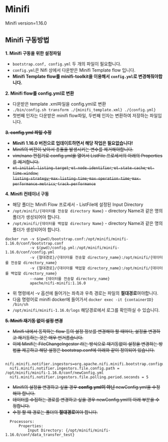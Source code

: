 # Minifi
Minifi version=1.16.0

## Minifi 구동방법

**1. Minifi 구동을 위한 설정파일**
  - `bootstrap.conf, config.yml` 두 개의 파일이 필요합니다.
  - `config.yml`은 Nifi 상에서 다운받은 Minifi Template flow 입니다.
  - **Minifi Template flow를 minifi-toolkit을 이용해서 `config.yml`로 변경해줘야합니다.**

**2. Minifi flow를 config.yml로 변환**
  - 다운받은 template .xml파일을 config.yml로 변환  
  - `./bin/config.sh transform ./{minifi_template.xml} ./{config.yml}`
  - 첫번째 인자는 다운받은 minifi flow파일, 두번째 인자는 변환하여 저장하는 파일입니다.

~~**3. config.yml 파일 수정**~~
  - **Minifi 1.16.0 버전으로 업데이트하면서 해당 작업은 필요없습니다!**
  - ~~Minifi의 버전이 낮아서 충돌을 발생시키는 변수를 제거해야합니다.~~
  - ~~vim/nano 편집기로 config.yml을 열어서 ListFile 프로세서의 아래의 Properties를 제거합니다.~~
  - ~~`et-initial-listing-target`, `et-node-identifier`, `et-state-cache`, `et-time-window`,~~ \
     ~~`listing-strategy`, `max-listing-time`, `max-operation-time`, `max-performance-metrics`, `track-performance`~~

**4. Minifi 컨테이너 구동**
  - 해당 폴더는 Minifi Flow 프로세서 - ListFile에 설정된 Input Directory 
  - `/opt/minifi/{데이터를 전송할 directory Name}` - directory Name과 같은 명의 폴더가 생성되어야 합니다. 
  - `/opt/minifi/{데이터를 백업할 directory Name}` - directory Name과 같은 명의 폴더가 생성되어야 합니다.
  ```
  docker run -v $(pwd)/bootstrap.conf:/opt/minifi/minifi-1.16.0/conf/bootstrap.conf 
             -v $(pwd)/config.yml:/opt/minifi/minifi-1.16.0/conf/config.yml 
             -v {절대경로}/{데이터를 전송할 directory_name}:/opt/minifi/{데이터를 전송할 directory_name} 
             -v {절대경로}/{데이터를 백업할 directory_name}:/opt/minifi/{데이터를 백업할 directory_name}
             --name {데이터를 전송할 directory_name}
             apache/nifi-minifi:1.16.0

  ```
  - 위 명령에서 -v 옵션에 들어가는 좌측과 우측 경로는 파일의 **절대경로**여야합니다.
  - 다음 명령어로 minifi docker에 들어가서 `docker exec -it {containerID} /bin/sh`
  - `/opt/minifi/minifi-1.16.0/logs` 해당경로에서 로그를 확인하실 수 있습니다.
   

~~**5. Minifi 재기동 없이 설정 변경**~~
  - ~~Minifi 내에서 동작하는 flow 등의 설정 정보를 변경해야 할 때마다, 설정을 변경하고 재기동하는 것은 매우 번거롭습니다.~~
  - ~~이에 Minifi는 FileChangeIngestor 라는 방식으로 재기동없이 설정을 변경하는 방법을 제공하고 해당 설정은 bootstrap.conf에 아래와 같이 정의되어 있습니다.~~
```
  nifi.minifi.notifier.ingestors=org.apache.nifi.minifi.bootstrap.configuration.ingestors.FileChangeIngestor
  nifi.minifi.notifier.ingestors.file.config.path = /opt/minifi/minifi-1.16.0/conf/newConfig.yml
  nifi.minifi.notifier.ingestors.file.polling.period.seconds = 5
```
  - ~~Minifi의 설정을 변경하고 싶을 경우 **config.yml이 아닌** newConfig.yml을 수정해야 합니다.~~
  - ~~데이터를 수집하는 경로를 변경하고 싶을 경우 newConfig.yml의 아래 부분을 수정합니다.~~
  - ~~수정 할 때 경로는 폴더의 **절대경로**여야 합니다.~~
```
  Processors:
      Properties:
          Input Directory: {/opt/minifi/minifi-1.16.0/conf/data_transfer_test}
    
```


   
